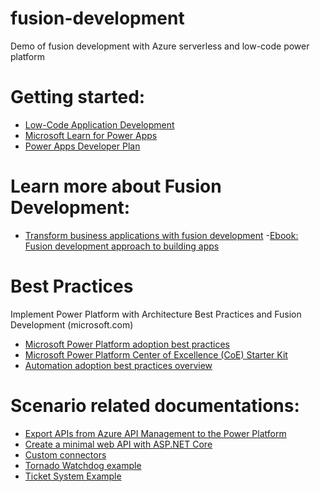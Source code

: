 # fusion-development
Demo of fusion development with Azure serverless and low-code power platform


# Getting started: 
- [Low-Code Application Development](https://aka.ms/AzureLCAD)
- [Microsoft Learn for Power Apps](https://docs.microsoft.com/en-us/learn/browse/?products=power-apps)
- [Power Apps Developer Plan](https://powerapps.microsoft.com/en-us/developerplan/)

# Learn more about Fusion Development:
- [Transform business applications with fusion development](https://docs.microsoft.com/en-us/learn/paths/transform-business-applications-with-fusion-development)
 -[Ebook: Fusion development approach to building apps](https://docs.microsoft.com/en-us/powerapps/guidance/fusion-dev-ebook/)

# Best Practices
Implement Power Platform with Architecture Best Practices and Fusion Development (microsoft.com)
- [Microsoft Power Platform adoption best practices](https://docs.microsoft.com/en-us/power-platform/guidance/adoption/methodology)
- [Microsoft Power Platform Center of Excellence (CoE) Starter Kit](https://docs.microsoft.com/en-us/power-platform/guidance/coe/starter-kit)
- [Automation adoption best practices overview](https://docs.microsoft.com/en-us/power-platform/guidance/automation-coe/overview)

# Scenario related documentations: 
- [Export APIs from Azure API Management to the Power Platform](https://docs.microsoft.com/en-us/azure/api-management/export-api-power-platform)
- [Create a minimal web API with ASP.NET Core](https://docs.microsoft.com/en-us/aspnet/core/tutorials/min-web-api?view=aspnetcore-6.0&tabs=visual-studio)
- [Custom connectors](https://docs.microsoft.com/en-us/connectors/custom-connectors/)
- [Tornado Watchdog example](https://github.com/appdevgbb/tornado-watchdog)
- [Ticket System Example](https://github.com/juliajuju93/Self-Service-Facility-Ticket-System.git )
